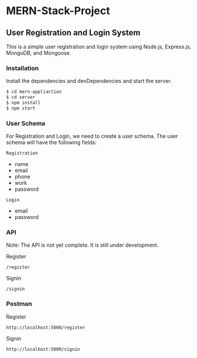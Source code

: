 # MERN-Stack-Project

## User Registration and Login System

This is a simple user registration and login system using Node.js, Express.js, MongoDB, and Mongoose.

### Installation

Install the dependencies and devDependencies and start the server.

```sh
$ cd mern-appliaction
$ cd server
$ npm install
$ npm start
```

### User Schema

For Registration and Login, we need to create a user schema. The user schema will have the following fields:

`Registration`

- name
- email
- phone
- work
- password

`Login`

- email
- password

### API

Note: The API is not yet complete. It is still under development.

Register

```
/register
```

Signin

```
/signin
```

### Postman

Register

```
http://localhost:5000/register
```

Signin

```
http://localhost:5000/signin
```